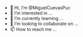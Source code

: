 - 👋 Hi, I’m @MiguelCuevasPuc
- 👀 I’m interested in ...
- 🌱 I’m currently learning ...
- 💞️ I’m looking to collaborate on ...
- 📫 How to reach me ...

<!---
MiguelCuevasPuc/MiguelCuevasPuc is a ✨ special ✨ repository because its `README.md` (this file) appears on your GitHub profile.
You can click the Preview link to take a look at your changes.
--->
